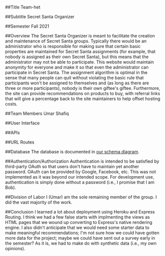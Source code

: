 ##Title
Team-het

##Subtitle
Secret Santa Organizer

##Semester
Fall 2021

##Overview
The Secret Santa Organizer is meant to facilitate the creation and maintenance of Secret Santa groups. Typically there would be an administrator who is responsible for making sure that certain basic properties are maintained for Secret Santa assignments (for example, that nobody is assigned as their own Secret Santa), but this means that the administrator may not be able to participate. This website would maintain anonymity for everyone and make it so that even the administrator can participate in Secret Santa. The assignment algorithm is optimal in the sense that many people can quit without violating the basic rule that participants won't be assigned to themselves and (as long as there are three or more participants), nobody is their own giftee's giftee. Furthermore, the site can provide recommendations on products to buy, with referral links that will give a percentage back to the site maintainers to help offset hosting costs.

##Team Members
Umar Shafiq

##User Interface


##APIs


##URL Routes



##Database
The database is documented in [our schema diagram](../database/schema.pdf).

##Authentication/Authorization
Authentication is intended to be satisfied by third-party OAuth so that users don't have to maintain yet another password. OAuth can be provided by Google, Facebook, etc. This was not implemented as it was beyond our intended scope. For development use, authentication is simply done without a password (i.e., I promise that I am Bob).

##Division of Labor
I (Umar) am the sole remaining member of the group. I did the vast majority of the work.

##Conclusion
I learned a lot about deployment using Heroku and Express Routing. I think we had a few false starts with implmenting the views as HTML pages that we wound up converting to Express's native rendering engine. I also didn't anticipate that we would need some starter data to make meaningful recommendations; I'm not sure how we could have gotten more data for the project; maybe we could have sent out a survey early in the semester? As it is, we had to make do with synthetic data (i.e., my own opinions).
